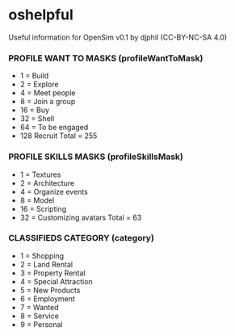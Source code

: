 # oshelpful
Useful information for OpenSim v0.1 by djphil (CC-BY-NC-SA 4.0)

### PROFILE WANT TO MASKS (profileWantToMask)
- 1 = Build
- 2 = Explore
- 4 = Meet people
- 8 = Join a group
- 16 = Buy
- 32 = Shell
- 64 = To be engaged
- 128 Recruit
Total = 255

### PROFILE SKILLS MASKS (profileSkillsMask)
- 1 = Textures
- 2 = Architecture
- 4 = Organize events
- 8 = Model
- 16 = Scripting 
- 32 = Customizing avatars
Total = 63

### CLASSIFIEDS CATEGORY (category)
- 1 = Shopping
- 2 = Land Rental
- 3 = Property Rental
- 4 = Special Attraction
- 5 = New Products
- 6 = Employment
- 7 = Wanted
- 8 = Service
- 9 = Personal

